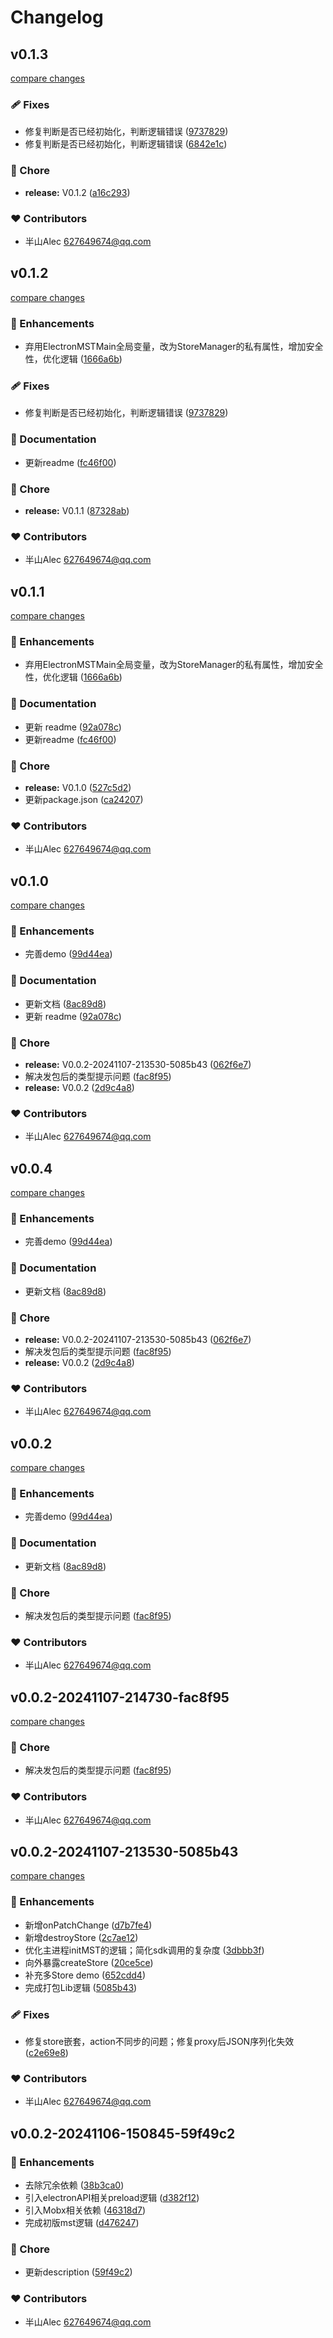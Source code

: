 # Changelog


## v0.1.3

[compare changes](https://github.com/BanShan-Alec/electron-mobx-state-tree/compare/v0.1.2...v0.1.3)

### 🩹 Fixes

- 修复判断是否已经初始化，判断逻辑错误 ([9737829](https://github.com/BanShan-Alec/electron-mobx-state-tree/commit/9737829))
- 修复判断是否已经初始化，判断逻辑错误 ([6842e1c](https://github.com/BanShan-Alec/electron-mobx-state-tree/commit/6842e1c))

### 🏡 Chore

- **release:** V0.1.2 ([a16c293](https://github.com/BanShan-Alec/electron-mobx-state-tree/commit/a16c293))

### ❤️ Contributors

- 半山Alec <627649674@qq.com>

## v0.1.2

[compare changes](https://github.com/BanShan-Alec/electron-mobx-state-tree/compare/v0.1.1...v0.1.2)

### 🚀 Enhancements

- 弃用ElectronMSTMain全局变量，改为StoreManager的私有属性，增加安全性，优化逻辑 ([1666a6b](https://github.com/BanShan-Alec/electron-mobx-state-tree/commit/1666a6b))

### 🩹 Fixes

- 修复判断是否已经初始化，判断逻辑错误 ([9737829](https://github.com/BanShan-Alec/electron-mobx-state-tree/commit/9737829))

### 📖 Documentation

- 更新readme ([fc46f00](https://github.com/BanShan-Alec/electron-mobx-state-tree/commit/fc46f00))

### 🏡 Chore

- **release:** V0.1.1 ([87328ab](https://github.com/BanShan-Alec/electron-mobx-state-tree/commit/87328ab))

### ❤️ Contributors

- 半山Alec <627649674@qq.com>

## v0.1.1

[compare changes](https://github.com/BanShan-Alec/electron-mobx-state-tree/compare/v0.1.0...v0.1.1)

### 🚀 Enhancements

- 弃用ElectronMSTMain全局变量，改为StoreManager的私有属性，增加安全性，优化逻辑 ([1666a6b](https://github.com/BanShan-Alec/electron-mobx-state-tree/commit/1666a6b))

### 📖 Documentation

- 更新 readme ([92a078c](https://github.com/BanShan-Alec/electron-mobx-state-tree/commit/92a078c))
- 更新readme ([fc46f00](https://github.com/BanShan-Alec/electron-mobx-state-tree/commit/fc46f00))

### 🏡 Chore

- **release:** V0.1.0 ([527c5d2](https://github.com/BanShan-Alec/electron-mobx-state-tree/commit/527c5d2))
- 更新package.json ([ca24207](https://github.com/BanShan-Alec/electron-mobx-state-tree/commit/ca24207))

### ❤️ Contributors

- 半山Alec <627649674@qq.com>

## v0.1.0

[compare changes](https://github.com/BanShan-Alec/electron-mobx-state-tree/compare/v0.0.2...v0.1.0)

### 🚀 Enhancements

- 完善demo ([99d44ea](https://github.com/BanShan-Alec/electron-mobx-state-tree/commit/99d44ea))

### 📖 Documentation

- 更新文档 ([8ac89d8](https://github.com/BanShan-Alec/electron-mobx-state-tree/commit/8ac89d8))
- 更新 readme ([92a078c](https://github.com/BanShan-Alec/electron-mobx-state-tree/commit/92a078c))

### 🏡 Chore

- **release:** V0.0.2-20241107-213530-5085b43 ([062f6e7](https://github.com/BanShan-Alec/electron-mobx-state-tree/commit/062f6e7))
- 解决发包后的类型提示问题 ([fac8f95](https://github.com/BanShan-Alec/electron-mobx-state-tree/commit/fac8f95))
- **release:** V0.0.2 ([2d9c4a8](https://github.com/BanShan-Alec/electron-mobx-state-tree/commit/2d9c4a8))

### ❤️ Contributors

- 半山Alec <627649674@qq.com>

## v0.0.4

[compare changes](https://github.com/BanShan-Alec/electron-mobx-state-tree/compare/v0.0.2...v0.0.4)

### 🚀 Enhancements

- 完善demo ([99d44ea](https://github.com/BanShan-Alec/electron-mobx-state-tree/commit/99d44ea))

### 📖 Documentation

- 更新文档 ([8ac89d8](https://github.com/BanShan-Alec/electron-mobx-state-tree/commit/8ac89d8))

### 🏡 Chore

- **release:** V0.0.2-20241107-213530-5085b43 ([062f6e7](https://github.com/BanShan-Alec/electron-mobx-state-tree/commit/062f6e7))
- 解决发包后的类型提示问题 ([fac8f95](https://github.com/BanShan-Alec/electron-mobx-state-tree/commit/fac8f95))
- **release:** V0.0.2 ([2d9c4a8](https://github.com/BanShan-Alec/electron-mobx-state-tree/commit/2d9c4a8))

### ❤️ Contributors

- 半山Alec <627649674@qq.com>

## v0.0.2

[compare changes](https://github.com/BanShan-Alec/electron-mobx-state-tree/compare/v0.0.2-20241107-213530-5085b43...v0.0.2)

### 🚀 Enhancements

- 完善demo ([99d44ea](https://github.com/BanShan-Alec/electron-mobx-state-tree/commit/99d44ea))

### 📖 Documentation

- 更新文档 ([8ac89d8](https://github.com/BanShan-Alec/electron-mobx-state-tree/commit/8ac89d8))

### 🏡 Chore

- 解决发包后的类型提示问题 ([fac8f95](https://github.com/BanShan-Alec/electron-mobx-state-tree/commit/fac8f95))

### ❤️ Contributors

- 半山Alec <627649674@qq.com>

## v0.0.2-20241107-214730-fac8f95

[compare changes](https://github.com/BanShan-Alec/electron-mobx-state-tree/compare/v0.0.2-20241107-213530-5085b43...v0.0.2-20241107-214730-fac8f95)

### 🏡 Chore

- 解决发包后的类型提示问题 ([fac8f95](https://github.com/BanShan-Alec/electron-mobx-state-tree/commit/fac8f95))

### ❤️ Contributors

- 半山Alec <627649674@qq.com>

## v0.0.2-20241107-213530-5085b43

[compare changes](https://github.com/BanShan-Alec/electron-mobx-state-tree/compare/v0.0.2-20241106-150845-59f49c2...v0.0.2-20241107-213530-5085b43)

### 🚀 Enhancements

- 新增onPatchChange ([d7b7fe4](https://github.com/BanShan-Alec/electron-mobx-state-tree/commit/d7b7fe4))
- 新增destroyStore ([2c7ae12](https://github.com/BanShan-Alec/electron-mobx-state-tree/commit/2c7ae12))
- 优化主进程initMST的逻辑；简化sdk调用的复杂度 ([3dbbb3f](https://github.com/BanShan-Alec/electron-mobx-state-tree/commit/3dbbb3f))
- 向外暴露createStore ([20ce5ce](https://github.com/BanShan-Alec/electron-mobx-state-tree/commit/20ce5ce))
- 补充多Store demo ([652cdd4](https://github.com/BanShan-Alec/electron-mobx-state-tree/commit/652cdd4))
- 完成打包Lib逻辑 ([5085b43](https://github.com/BanShan-Alec/electron-mobx-state-tree/commit/5085b43))

### 🩹 Fixes

- 修复store嵌套，action不同步的问题；修复proxy后JSON序列化失效 ([c2e69e8](https://github.com/BanShan-Alec/electron-mobx-state-tree/commit/c2e69e8))

### ❤️ Contributors

- 半山Alec <627649674@qq.com>

## v0.0.2-20241106-150845-59f49c2


### 🚀 Enhancements

- 去除冗余依赖 ([38b3ca0](https://github.com/BanShan-Alec/electron-mobx-state-tree/commit/38b3ca0))
- 引入electronAPI相关preload逻辑 ([d382f12](https://github.com/BanShan-Alec/electron-mobx-state-tree/commit/d382f12))
- 引入Mobx相关依赖 ([46318d7](https://github.com/BanShan-Alec/electron-mobx-state-tree/commit/46318d7))
- 完成初版mst逻辑 ([d476247](https://github.com/BanShan-Alec/electron-mobx-state-tree/commit/d476247))

### 🏡 Chore

- 更新description ([59f49c2](https://github.com/BanShan-Alec/electron-mobx-state-tree/commit/59f49c2))

### ❤️ Contributors

- 半山Alec <627649674@qq.com>

